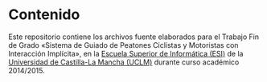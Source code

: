 # Contenido #

Este repositorio contiene los archivos fuente elaborados para el Trabajo Fin de Grado «Sistema de Guiado de Peatones Ciclistas y Motoristas con Interacción Implícita», en la [Escuela Superior de Informática (ESI)](http://webpub.esi.uclm.es/) de la
[Universidad de Castilla-La Mancha (UCLM)](http://www.uclm.es/) durante curso académico 2014/2015.
